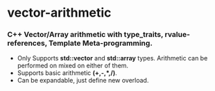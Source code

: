# vector-arithmetic
### C++ Vector/Array arithmetic with type_traits, rvalue-references, Template Meta-programming.

* Only Supports **std::vector** and **std::array** types. Arithmetic can be performed on mixed on either of them.
* Supports basic arithmetic **(+,-,\*,/)**.
* Can be expandable, just define new overload.
